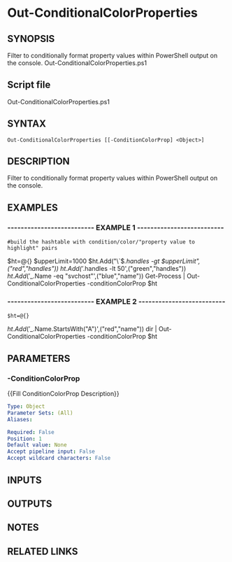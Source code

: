 # Out-ConditionalColorProperties

## SYNOPSIS
Filter to conditionally format property values within PowerShell output on the console.
Out-ConditionalColorProperties.ps1

## Script file
Out-ConditionalColorProperties.ps1

## SYNTAX

```
Out-ConditionalColorProperties [[-ConditionColorProp] <Object>]
```

## DESCRIPTION
Filter to conditionally format property values within PowerShell output on the console.

## EXAMPLES

### -------------------------- EXAMPLE 1 --------------------------
```
#build the hashtable with condition/color/"property value to highlight" pairs
```

$ht=@{}
      $upperLimit=1000
      $ht.Add("\`$_.handles -gt $upperLimit",("red","handles"))
      $ht.Add('$_.handles -lt 50',("green","handles"))
      $ht.Add('$_.Name -eq "svchost"',("blue","name"))
      Get-Process | Out-ConditionalColorProperties -conditionColorProp $ht

### -------------------------- EXAMPLE 2 --------------------------
```
$ht=@{}
```

$ht.Add('$_.Name.StartsWith("A")',("red","name"))
dir | Out-ConditionalColorProperties -conditionColorProp $ht

## PARAMETERS

### -ConditionColorProp
{{Fill ConditionColorProp Description}}

```yaml
Type: Object
Parameter Sets: (All)
Aliases: 

Required: False
Position: 1
Default value: None
Accept pipeline input: False
Accept wildcard characters: False
```

## INPUTS

## OUTPUTS

## NOTES

## RELATED LINKS

